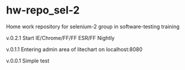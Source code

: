 # hw-repo_sel-2
Home work repository for selenium-2 group in software-testing training

v.0.2.1
 Start IE/Chrome/FF/FF ESR/FF Nightly

v.0.1.1
 Entering admin area of litechart on localhost:8080

v.0.0.1
 Simple test

